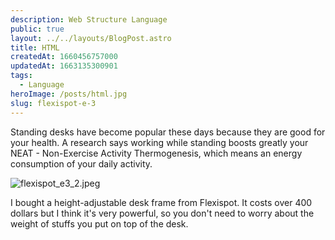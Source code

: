 ```yaml
---
description: Web Structure Language
public: true
layout: ../../layouts/BlogPost.astro
title: HTML
createdAt: 1660456757000
updatedAt: 1663135300901
tags:
  - Language
heroImage: /posts/html.jpg
slug: flexispot-e-3
---
```



Standing desks have become popular these days because they are good for your health. A research says working while standing boosts greatly your NEAT - Non-Exercise Activity Thermogenesis, which means an energy consumption of your daily activity.

![flexispot_e3_2.jpeg](/posts/flexispot-e-3_flexispot-e3-2-jpeg.jpg)

I bought a height-adjustable desk frame from Flexispot. It costs over 400 dollars but I think it's very powerful, so you don't need to worry about the weight of stuffs you put on top of the desk.




